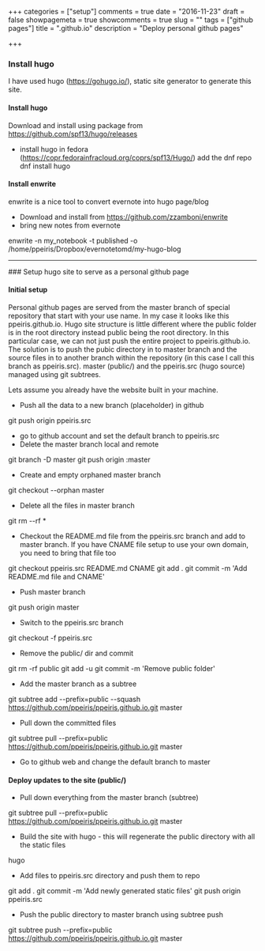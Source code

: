 +++
categories = ["setup"]
comments = true
date = "2016-11-23"
draft = false
showpagemeta = true
showcomments = true
slug = ""
tags = ["github pages"]
title = "<username>.github.io"
description = "Deploy personal github pages"

+++

### Install hugo


I have used hugo (<a href='https://gohugo.io/'>https://gohugo.io/</a>), static site generator to generate this site.


#### Install hugo


Download and install using package from <a href='https://github.com/spf13/hugo/releases'>https://github.com/spf13/hugo/releases</a>
 - install hugo in fedora  (<a href='https://copr.fedorainfracloud.org/coprs/spf13/Hugo/'>https://copr.fedorainfracloud.org/coprs/spf13/Hugo/</a>)
add the dnf repo 
dnf install hugo 


#### Install enwrite
enwrite is a nice tool to convert evernote into hugo page/blog


<ul><li>Download and install from <a href='https://github.com/zzamboni/enwrite'>https://github.com/zzamboni/enwrite</a> </li><li>bring new notes from evernote</li></ul>enwrite -n my_notebook -t published -o /home/ppeiris/Dropbox/evernotetomd/my-hugo-blog


<hr/>### Setup hugo site to serve as a personal github page 


#### Initial setup 


Personal github pages are served from the master branch of special repository that start with your use name. In my case it looks like this ppeiris.github.io. Hugo site structure is little different where the public folder is in the root directory instead public being the root directory. In this particular case, we can not just push the entire project to ppeiris.github.io. The solution is to push the pubic directory in to master branch and the source files in to another branch within the repository (in this case I call this branch as ppeiris.src). master (public/) and the ppeiris.src (hugo source) managed using git subtrees. 


Lets assume you already have the website built in your machine. 


- Push all the data to a new branch (placeholder) in github 


git push origin ppeiris.src


- go to github account and set the default branch to ppeiris.src
- Delete the master branch local and remote


git branch -D master
git push origin :master


- Create and empty orphaned master branch 


git checkout --orphan master


- Delete all the files in master branch 


git rm --rf *


- Checkout the README.md file from the ppeiris.src branch and add to master branch. If you have CNAME file setup to use your own domain, you need to bring that file too


git checkout ppeiris.src README.md CNAME
git add .
git commit -m 'Add README.md file and CNAME'


- Push master branch


git push origin master


- Switch to the ppeiris.src branch


git checkout -f ppeiris.src


- Remove the public/ dir and commit 


git rm -rf public
git add -u
git commit -m 'Remove public folder'


- Add the master branch as a subtree


git subtree add --prefix=public --squash https://github.com/ppeiris/ppeiris.github.io.git master


- Pull down the committed files


git subtree pull --prefix=public https://github.com/ppeiris/ppeiris.github.io.git master


- Go to github web and change the default branch to master


#### Deploy updates to the site (public/)


- Pull down everything from the master branch (subtree)


git subtree pull --prefix=public https://github.com/ppeiris/ppeiris.github.io.git master


- Build the site with hugo - this will regenerate the public directory with all the static files


hugo


- Add files to ppeiris.src directory and push them to repo


git add . 
git commit -m 'Add newly generated static files'
git push origin ppeiris.src


- Push the public directory to master branch using subtree push 


git subtree push --prefix=public https://github.com/ppeiris/ppeiris.github.io.git master




































































































































